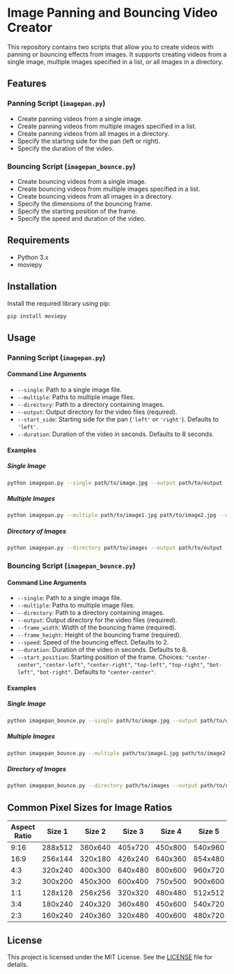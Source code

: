 # Image Panning and Bouncing Video Creator

This repository contains two scripts that allow you to create videos with panning or bouncing effects from images. It supports creating videos from a single image, multiple images specified in a list, or all images in a directory. 

## Features

### Panning Script (`imagepan.py`)
- Create panning videos from a single image.
- Create panning videos from multiple images specified in a list.
- Create panning videos from all images in a directory.
- Specify the starting side for the pan (left or right).
- Specify the duration of the video.

### Bouncing Script (`imagepan_bounce.py`)
- Create bouncing videos from a single image.
- Create bouncing videos from multiple images specified in a list.
- Create bouncing videos from all images in a directory.
- Specify the dimensions of the bouncing frame.
- Specify the starting position of the frame.
- Specify the speed and duration of the video.

## Requirements

- Python 3.x
- moviepy

## Installation

Install the required library using pip:

```sh
pip install moviepy
```

## Usage

### Panning Script (`imagepan.py`)

#### Command Line Arguments

- `--single`: Path to a single image file.
- `--multiple`: Paths to multiple image files.
- `--directory`: Path to a directory containing images.
- `--output`: Output directory for the video files (required).
- `--start_side`: Starting side for the pan (`'left'` or `'right'`). Defaults to `'left'`.
- `--duration`: Duration of the video in seconds. Defaults to 8 seconds.

#### Examples

##### Single Image

```sh
python imagepan.py --single path/to/image.jpg --output path/to/output
```

##### Multiple Images

```sh
python imagepan.py --multiple path/to/image1.jpg path/to/image2.jpg --output path/to/output
```

##### Directory of Images

```sh
python imagepan.py --directory path/to/images --output path/to/output
```

### Bouncing Script (`imagepan_bounce.py`)

#### Command Line Arguments

- `--single`: Path to a single image file.
- `--multiple`: Paths to multiple image files.
- `--directory`: Path to a directory containing images.
- `--output`: Output directory for the video files (required).
- `--frame_width`: Width of the bouncing frame (required).
- `--frame_height`: Height of the bouncing frame (required).
- `--speed`: Speed of the bouncing effect. Defaults to 2.
- `--duration`: Duration of the video in seconds. Defaults to 8.
- `--start_position`: Starting position of the frame. Choices: `"center-center"`, `"center-left"`, `"center-right"`, `"top-left"`, `"top-right"`, `"bot-left"`, `"bot-right"`. Defaults to `"center-center"`.

#### Examples

##### Single Image

```sh
python imagepan_bounce.py --single path/to/image.jpg --output path/to/output --frame_width 720 --frame_height 1280
```

##### Multiple Images

```sh
python imagepan_bounce.py --multiple path/to/image1.jpg path/to/image2.jpg --output path/to/output --frame_width 720 --frame_height 1280
```

##### Directory of Images

```sh
python imagepan_bounce.py --directory path/to/images --output path/to/output --frame_width 720 --frame_height 1280
```

## Common Pixel Sizes for Image Ratios

| Aspect Ratio | Size 1   | Size 2   | Size 3   | Size 4   | Size 5   | Size 6   | Size 7   | Size 8   | Size 9   | Size 10  | Size 11  | Size 12  |
|--------------|----------|----------|----------|----------|----------|----------|----------|----------|----------|----------|----------|----------|
| 9:16         | 288x512  | 360x640  | 405x720  | 450x800  | 540x960  | 576x1024 | 630x1120 | 675x1200 | 720x1280 | 810x1440 | 900x1600 | 1080x1920|
| 16:9         | 256x144  | 320x180  | 426x240  | 640x360  | 854x480  | 1024x576 | 1280x720 | 1600x900 | 1920x1080| 2560x1440| 3200x1800| 3840x2160|
| 4:3          | 320x240  | 400x300  | 640x480  | 800x600  | 960x720  | 1024x768 | 1280x960 | 1400x1050| 1440x1080| 1600x1200| 1920x1440| 2048x1536|
| 3:2          | 300x200  | 450x300  | 600x400  | 750x500  | 900x600  | 1050x700 | 1200x800 | 1350x900 | 1500x1000| 1800x1200| 2100x1400| 2400x1600|
| 1:1          | 128x128  | 256x256  | 320x320  | 480x480  | 512x512  | 640x640  | 800x800  | 1024x1024| 1280x1280| 1600x1600| 1920x1920| 2048x2048|
| 3:4          | 180x240  | 240x320  | 360x480  | 450x600  | 540x720  | 600x800  | 720x960  | 768x1024 | 900x1200 | 1080x1440| 1200x1600| 1350x1800|
| 2:3          | 160x240  | 240x360  | 320x480  | 400x600  | 480x720  | 600x900  | 640x960  | 800x1200 | 960x1440 | 1200x1800| 1400x2100| 1600x2400|

## License

This project is licensed under the MIT License. See the [LICENSE](LICENSE) file for details.



<!-- # Image Panning Video Creator

This script allows you to create panning videos from images. It supports creating videos from a single image, multiple images specified in a list, or all images in a directory. The output video will pan from one side of the image to the other, and you can specify the direction of the pan and the duration of the video.

## Features

- Create panning videos from a single image.
- Create panning videos from multiple images specified in a list.
- Create panning videos from all images in a directory.
- Specify the starting side for the pan (left or right).
- Specify the duration of the video.

## Requirements

- Python 3.x
- moviepy

## Installation

Install the required library using pip:

```sh
pip install moviepy
```

## Usage

### Command Line Arguments

- `--single`: Path to a single image file.
- `--multiple`: Paths to multiple image files.
- `--directory`: Path to a directory containing images.
- `--output`: Output directory for the video files (required).
- `--start_side`: Starting side for the pan (`'left'` or `'right'`). Defaults to `'left'`.
- `--duration`: Duration of the video in seconds. Defaults to 8 seconds.

### Examples

#### Single Image

```sh
python create_panning_video.py --single path/to/image.jpg --output path/to/output
```

#### Multiple Images

```sh
python create_panning_video.py --multiple path/to/image1.jpg path/to/image2.jpg --output path/to/output
```

#### Directory of Images

```sh
python create_panning_video.py --directory path/to/images --output path/to/output
```

#### Ratio Sizes of Bounce

| Aspect Ratio | Size 1   | Size 2   | Size 3   | Size 4   | Size 5   | Size 6   | Size 7   | Size 8   | Size 9   | Size 10  | Size 11  | Size 12  |
|--------------|----------|----------|----------|----------|----------|----------|----------|----------|----------|----------|----------|----------|
| 9:16         | 288x512  | 360x640  | 405x720  | 450x800  | 540x960  | 576x1024 | 630x1120 | 675x1200 | 720x1280 | 810x1440 | 900x1600 | 1080x1920|
| 16:9         | 256x144  | 320x180  | 426x240  | 640x360  | 854x480  | 1024x576 | 1280x720 | 1600x900 | 1920x1080| 2560x1440| 3200x1800| 3840x2160|
| 4:3          | 320x240  | 400x300  | 640x480  | 800x600  | 960x720  | 1024x768 | 1280x960 | 1400x1050| 1440x1080| 1600x1200| 1920x1440| 2048x1536|
| 3:2          | 300x200  | 450x300  | 600x400  | 750x500  | 900x600  | 1050x700 | 1200x800 | 1350x900 | 1500x1000| 1800x1200| 2100x1400| 2400x1600|
| 1:1          | 128x128  | 256x256  | 320x320  | 480x480  | 512x512  | 640x640  | 800x800  | 1024x1024| 1280x1280| 1600x1600| 1920x1920| 2048x2048|
| 3:4          | 180x240  | 240x320  | 360x480  | 450x600  | 540x720  | 600x800  | 720x960  | 768x1024 | 900x1200 | 1080x1440| 1200x1600| 1350x1800|
| 2:3          | 160x240  | 240x360  | 320x480  | 400x600  | 480x720  | 600x900  | 640x960  | 800x1200 | 960x1440 | 1200x1800| 1400x2100| 1600x2400|

## License

This project is licensed under the MIT License. See the [LICENSE](LICENSE) file for details. -->

